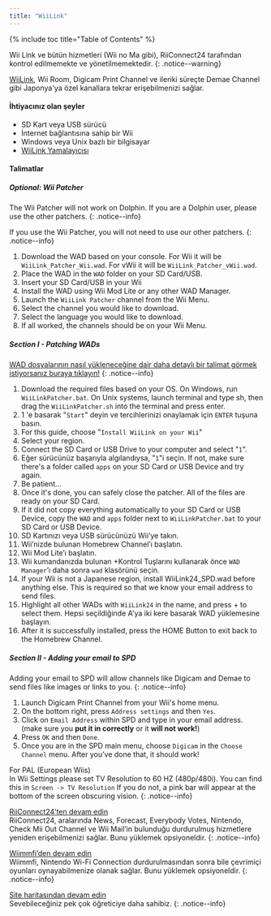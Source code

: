 ```yaml
---
title: "WiiLink"
---
```


{% include toc title="Table of Contents" %}

Wii Link ve bütün hizmetleri (Wii no Ma gibi), RiiConnect24 tarafından kontrol edilmemekte ve yönetilmemektedir.
{: .notice--warning}

[WiiLink](https://wiilink24.com/), Wii Room, Digicam Print Channel ve ileriki süreçte Demae Channel gibi Japonya'ya özel kanallara tekrar erişebilmenizi sağlar.

#### İhtiyacınız olan şeyler

* SD Kart veya USB sürücü
* İnternet bağlantısına sahip bir Wii
* Windows veya Unix bazlı bir bilgisayar
* [WiiLink Yamalayıcısı](https://github.com/WiiLink24/WiiLink24-Patcher/releases)

#### Talimatlar

##### Optional: Wii Patcher
The Wii Patcher will not work on Dolphin. If you are a Dolphin user, please use the other patchers.
{: .notice--info}

If you use the Wii Patcher, you will not need to use our other patchers.
{: .notice--info}

1. Download the WAD based on your console. For Wii it will be `WiiLink_Patcher_Wii.wad`. For vWii it will be `WiiLink_Patcher_vWii.wad`.
2. Place the WAD in the `WAD` folder on your SD Card/USB.
3. Insert your SD Card/USB in your Wii
4. Install the WAD using Wii Mod Lite or any other WAD Manager.
5. Launch the `WiiLink Patcher` channel from the Wii Menu.
6. Select the channel you would like to download.
7. Select the language you would like to download.
8. If all worked, the channels should be on your Wii Menu.

##### Section I - Patching WADs

[WAD dosyalarının nasıl yükleneceğine dair daha detaylı bir talimat görmek istiyorsanız buraya tıklayın!](wiimodlite)
{: .notice--info}

1. Download the required files based on your OS. On Windows, run `WiiLinkPatcher.bat`. On Unix systems, launch terminal and type sh, then drag the `WiiLinkPatcher.sh` into the terminal and press enter.
2. 1 'e basarak "`Start`" deyin ve tercihlerinizi onaylamak için `ENTER` tuşuna basın.
3. For this guide, choose "`Install WiiLink on your Wii`"
4. Select your region.
5. Connect the SD Card or USB Drive to your computer and select "`1`".
6. Eğer sürücünüz başarıyla algılandıysa, "`1`"i seçin. If not, make sure there's a folder called `apps` on your SD Card or USB Device and try again.
7. Be patient...
8. Once it's done, you can safely close the patcher. All of the files are ready on your SD Card.
9. If it did not copy everything automatically to your SD Card or USB Device, copy the `WAD` and `apps` folder next to `WiiLinkPatcher.bat` to your SD Card or USB Device.
10. SD Kartınızı veya USB sürücünüzü Wii’ye takın.
11. Wii’nizde bulunan Homebrew Channel’ı başlatın.
12. Wii Mod Lite’ı başlatın.
13. Wii kumandanızda bulunan +Kontrol Tuşlarını kullanarak önce `WAD Manager`’ı daha sonra `wad` klasörünü seçin.
14. If your Wii is not a Japanese region, install WiiLink24_SPD.wad before anything else. This is required so that we know your email address to send files.
15. Highlight all other WADs with `WiiLink24` in the name, and press + to select them. Hepsi seçildiğinde A'ya iki kere basarak WAD yüklemesine başlayın.
16. After it is successfully installed, press the HOME Button to exit back to the Homebrew Channel.

##### Section II - Adding your email to SPD

Adding your email to SPD will allow channels like Digicam and Demae to send files like images or links to you.
{: .notice--info}

1. Launch Digicam Print Channel from your Wii's home menu.
2. On the bottom right, press `Address settings` and then `Yes`.
3. Click on `Email Address` within SPD and type in your email address. (make sure you **put it in correctly** or it **will not work!**)
4. Press `OK` and then `Done`.
5. Once you are in the SPD main menu, choose `Digicam` in the `Choose Channel` menu. After you’ve done that, it should work!

For PAL (European Wiis)<br> In Wii Settings please set TV Resolution to 60 HZ (480p/480i). You can find this in `Screen -> TV Resolution` If you do not, a pink bar will appear at the bottom of the screen obscuring vision.
{: .notice--info}

[RiiConnect24’ten devam edin](riiconnect24)<br> RiiConnect24, aralarında News, Forecast, Everybody Votes, Nintendo, Check Mii Out Channel ve Wii Mail’in bulunduğu durdurulmuş hizmetlere yeniden erişebilmenizi sağlar. Bunu yüklemek opsiyoneldir.
{: .notice--info}

[Wiimmfi’den devam edin](wiimmfi)<br> Wiimmfi, Nintendo Wi-Fi Connection durdurulmasından sonra bile çevrimiçi oyunları oynayabilmenize olanak sağlar. Bunu yüklemek opsiyoneldir.
{: .notice--info}

[Site haritasından devam edin](site-navigation)<br> Sevebileceğiniz pek çok öğreticiye daha sahibiz.
{: .notice--info}

